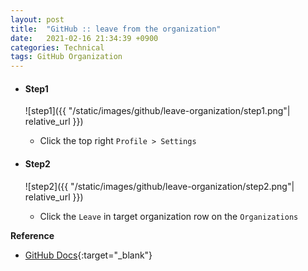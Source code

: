 ```yaml
---
layout: post
title:  "GitHub :: leave from the organization"
date:   2021-02-16 21:34:39 +0900
categories: Technical
tags: GitHub Organization
---
```


- #### Step1    
    ![step1]({{ "/static/images/github/leave-organization/step1.png"| relative_url }})  
    - Click the top right `Profile > Settings`   


- #### Step2
    ![step2]({{ "/static/images/github/leave-organization/step2.png"| relative_url }})
    - Click the `Leave` in target organization row on the `Organizations`    



**Reference**  
- [GitHub Docs](https://docs.github.com/en/github/setting-up-and-managing-your-github-user-account/removing-yourself-from-an-organization){:target="_blank"}
